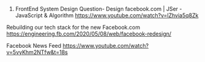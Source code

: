 1. FrontEnd System Design Question- Design facebook.com | JSer - JavaScript & Algorithm
https://www.youtube.com/watch?v=lZhvia5q8Zk

Rebuilding our tech stack for the new Facebook.com
https://engineering.fb.com/2020/05/08/web/facebook-redesign/

Facebook News Feed
https://www.youtube.com/watch?v=5vyKhm2NTfw&t=18s
